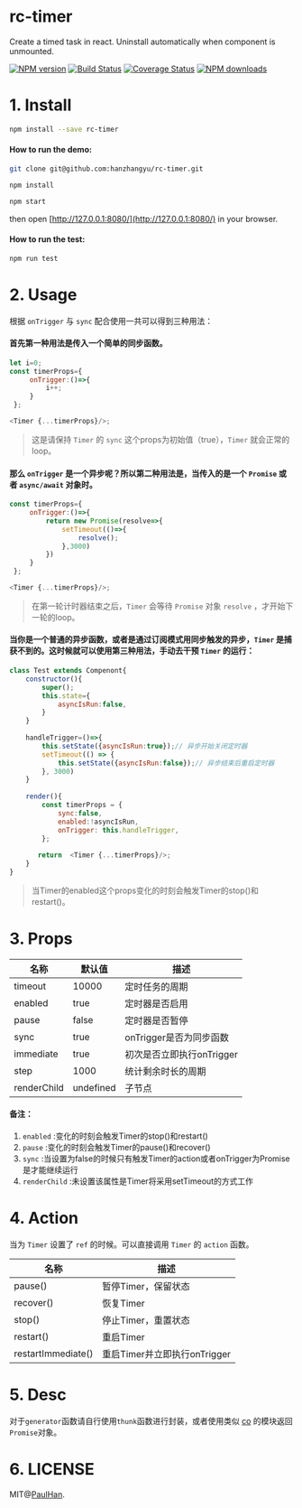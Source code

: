 
# rc-timer

Create a timed task in react. Uninstall automatically when component is unmounted.

[![NPM version](https://img.shields.io/npm/v/rc-timer.svg?style=flat)](https://npmjs.org/package/rc-timer)
[![Build Status](https://www.travis-ci.org/hanzhangyu/rc-timer.svg?branch=master)](https://www.travis-ci.org/hanzhangyu/rc-timer)
[![Coverage Status](https://coveralls.io/repos/github/hanzhangyu/rc-timer/badge.svg?branch=master)](https://coveralls.io/github/hanzhangyu/rc-timer?branch=master)
[![NPM downloads](http://img.shields.io/npm/dm/rc-timer.svg?style=flat)](https://npmjs.org/package/rc-timer)

# 1. Install

```sh
npm install --save rc-timer
```

#### How to run the demo:

```sh
git clone git@github.com:hanzhangyu/rc-timer.git

npm install

npm start
```

then open [http://127.0.0.1:8080/](http://127.0.0.1:8080/) in your browser. 

#### How to run the test:

```sh
npm run test
```


# 2. Usage  

根据 `onTrigger` 与 `sync` 配合使用一共可以得到三种用法：

#### 首先第一种用法是传入一个简单的同步函数。
```js
let i=0;
const timerProps={
     onTrigger:()=>{
         i++;
     }
 };

<Timer {...timerProps}/>;
```
> 这是请保持 `Timer` 的 `sync` 这个props为初始值（true），`Timer` 就会正常的loop。


#### 那么 `onTrigger` 是一个异步呢？所以第二种用法是，当传入的是一个 `Promise` 或者 `async/await` 对象时。

```js
const timerProps={
     onTrigger:()=>{
         return new Promise(resolve=>{
             setTimeout(()=>{
                 resolve();
             },3000)
         })
     }
 };

<Timer {...timerProps}/>;
```
> 在第一轮计时器结束之后，`Timer` 会等待 `Promise` 对象 `resolve` ，才开始下一轮的loop。

#### 当你是一个普通的异步函数，或者是通过订阅模式用同步触发的异步，`Timer` 是捕获不到的。这时候就可以使用第三种用法，手动去干预 `Timer` 的运行：
```js
class Test extends Compenont{
    constructor(){
        super();
        this.state={
            asyncIsRun:false,
        }
    }
    
    handleTrigger=()=>{
        this.setState({asyncIsRun:true});// 异步开始关闭定时器
        setTimeout(() => {
            this.setState({asyncIsRun:false});// 异步结束后重启定时器
        }, 3000)
    }
    
    render(){
        const timerProps = {
            sync:false,
            enabled:!asyncIsRun,
            onTrigger: this.handleTrigger,
        };
        
       return  <Timer {...timerProps}/>;
    }
}
```
> 当Timer的enabled这个props变化的时刻会触发Timer的stop()和restart()。



# 3. Props

| 名称        | 默认值        | 描述                        |
| ----------- | ----------- | --------------------------- |
| timeout     | 10000     | 定时任务的周期              |
| enabled     | true     | 定时器是否启用              | 
| pause       | false       | 定时器是否暂停              |
| sync        | true        | onTrigger是否为同步函数     |
| immediate   | true   | 初次是否立即执行onTrigger   |
| step        | 1000        | 统计剩余时长的周期          |
| renderChild | undefined | 子节点                      |

#### 备注：
1. `enabled` :变化的时刻会触发Timer的stop()和restart()
2. `pause` :变化的时刻会触发Timer的pause()和recover()
3. `sync` :当设置为false的时候只有触发Timer的action或者onTrigger为Promise是才能继续运行
4. `renderChild` :未设置该属性是Timer将采用setTimeout的方式工作

# 4. Action

当为 `Timer` 设置了 `ref` 的时候。可以直接调用 `Timer` 的 `action` 函数。

| 名称        | 描述                        |
| ----------- | --------------------------- |
| pause()     | 暂停Timer，保留状态              |
| recover()     | 恢复Timer              | 
| stop()       | 停止Timer，重置状态             |
| restart()        | 重启Timer   |
| restartImmediate()| 重启Timer并立即执行onTrigger    |

# 5. Desc

对于`generator`函数请自行使用`thunk`函数进行封装，或者使用类似 [co](https://github.com/tj/co) 的模块返回`Promise`对象。

# 6. LICENSE

MIT@[PaulHan](https://github.com/hanzhangyu).


